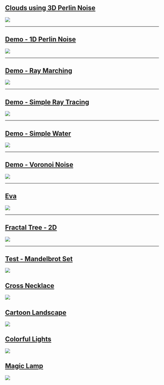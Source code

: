 ## [Clouds using 3D Perlin Noise](./CloudsUsing3DPerlinNoise) 

![](./CloudsUsing3DPerlinNoise/capture.jpg)

---

## [Demo - 1D Perlin Noise](./Demo-1DPerlinNoise) 

![](./Demo-1DPerlinNoise/capture.jpg)

---

## [Demo - Ray Marching](./Demo-RayMarching) 

![](./Demo-RayMarching/capture.jpg)

---

## [Demo - Simple Ray Tracing](./Demo-SimpleRayTracing) 

![](./Demo-SimpleRayTracing/capture.jpg)

---

## [Demo - Simple Water](./Demo-SimpleWater) 

![](./Demo-SimpleWater/capture.jpg)

---

## [Demo - Voronoi Noise](./Demo-VoronoiNoise) 

![](./Demo-VoronoiNoise/capture.jpg)

---

## [Eva](./Eva) 

![](./Eva/capture.jpg)

---

## [Fractal Tree - 2D](./FractalTree-2D) 

![](./FractalTree-2D/capture.jpg)

---

## [Test - Mandelbrot Set](./Test-MandelbrotSet) 

![](./Test-MandelbrotSet/capture.jpg)

## [Cross Necklace](./CrossNecklace)

![](./CrossNecklace/capture.png)

## [Cartoon Landscape](./CartoonLandscape)

![](./CartoonLandscape/capture.png)

## [Colorful Lights](./ColorfulLights)

![](./ColorfulLights/capture.png)

## [ Magic Lamp](./MagicLamp)

![](./MagicLamp/capture.png)